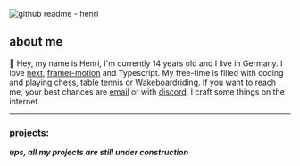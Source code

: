 ![github readme - henri](https://github.com/i-am-henri/i-am-henri/assets/98414850/8217b94e-5b39-4ef5-ad3f-88d9f2ba83b9)
## about me 
👋 Hey, my name is Henri, I'm currently 14 years old and I live in Germany. I love [next](https://nextjs.org), [framer-motion](https://framer.com/motion) and Typescript. My free-time is filled with coding and playing chess, table tennis or Wakeboardriding. If you want to reach me, your best chances are [email](mailto:work@henri.gg) or with [discord](https://discord.com/). I craft some things on the internet.

---
### projects:
***ups, all my projects are still under construction***
